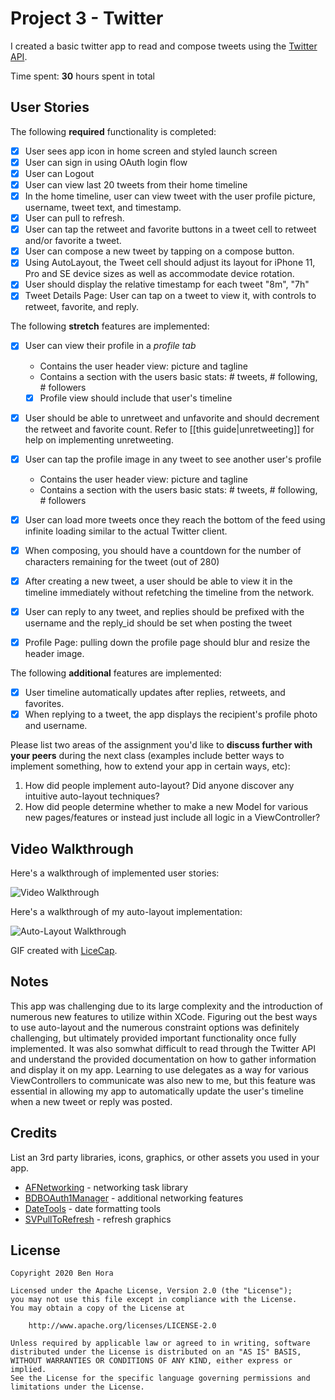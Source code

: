 # Project 3 - Twitter

I created a basic twitter app to read and compose tweets using the [Twitter API](https://apps.twitter.com/).

Time spent: **30** hours spent in total

## User Stories

The following **required** functionality is completed:

- [x] User sees app icon in home screen and styled launch screen
- [x] User can sign in using OAuth login flow
- [x] User can Logout
- [x] User can view last 20 tweets from their home timeline
- [x] In the home timeline, user can view tweet with the user profile picture, username, tweet text, and timestamp.
- [x] User can pull to refresh.
- [x] User can tap the retweet and favorite buttons in a tweet cell to retweet and/or favorite a tweet.
- [x] User can compose a new tweet by tapping on a compose button.
- [x] Using AutoLayout, the Tweet cell should adjust its layout for iPhone 11, Pro and SE device sizes as well as accommodate device rotation.
- [x] User should display the relative timestamp for each tweet "8m", "7h"
- [x] Tweet Details Page: User can tap on a tweet to view it, with controls to retweet, favorite, and reply.

The following **stretch** features are implemented:

- [x] User can view their profile in a *profile tab*
  - Contains the user header view: picture and tagline
  - Contains a section with the users basic stats: # tweets, # following, # followers
  - [x] Profile view should include that user's timeline
- [x] User should be able to unretweet and unfavorite and should decrement the retweet and favorite count. Refer to [[this guide|unretweeting]] for help on implementing unretweeting.
- [x] User can tap the profile image in any tweet to see another user's profile
  - Contains the user header view: picture and tagline
  - Contains a section with the users basic stats: # tweets, # following, # followers
- [x] User can load more tweets once they reach the bottom of the feed using infinite loading similar to the actual Twitter client.
- [x] When composing, you should have a countdown for the number of characters remaining for the tweet (out of 280)
- [x] After creating a new tweet, a user should be able to view it in the timeline immediately without refetching the timeline from the network.
- [x] User can reply to any tweet, and replies should be prefixed with the username and the reply_id should be set when posting the tweet
- [x] Profile Page: pulling down the profile page should blur and resize the header image.


The following **additional** features are implemented:

- [x] User timeline automatically updates after replies, retweets, and favorites.
- [x] When replying to a tweet, the app displays the recipient's profile photo and username.

Please list two areas of the assignment you'd like to **discuss further with your peers** during the next class (examples include better ways to implement something, how to extend your app in certain ways, etc):

1. How did people implement auto-layout? Did anyone discover any intuitive auto-layout techniques?
2. How did people determine whether to make a new Model for various new pages/features or instead just include all logic in a ViewController?

## Video Walkthrough

Here's a walkthrough of implemented user stories:

<img src='https://media.giphy.com/media/KDVOZk4o9LegGVwl8T/giphy.gif' title='Video Walkthrough' width='' alt='Video Walkthrough' />

Here's a walkthrough of my auto-layout implementation:

<img src='https://media.giphy.com/media/XGln7VPe5Sd5F6AD14/giphy.gif' title='Auto-Layout Walkthrough' width='' alt='Auto-Layout Walkthrough' />

GIF created with [LiceCap](http://www.cockos.com/licecap/).

## Notes

This app was challenging due to its large complexity and the introduction of numerous new features to utilize within XCode. Figuring out the best ways to use auto-layout and the numerous constraint options was definitely challenging, but ultimately provided important functionality once fully implemented. It was also somwhat difficult to read through the Twitter API and understand the provided documentation on how to gather information and display it on my app. Learning to use delegates as a way for various ViewControllers to communicate was also new to me, but this feature was essential in allowing my app to automatically update the user's timeline when a new tweet or reply was posted.

## Credits

List an 3rd party libraries, icons, graphics, or other assets you used in your app.

- [AFNetworking](https://github.com/AFNetworking/AFNetworking) - networking task library
- [BDBOAuth1Manager](https://github.com/bdbergeron/BDBOAuth1Manager) - additional networking features
- [DateTools](https://github.com/MatthewYork/DateTools) - date formatting tools
- [SVPullToRefresh](https://github.com/samvermette/SVPullToRefresh) - refresh graphics

## License

    Copyright 2020 Ben Hora

    Licensed under the Apache License, Version 2.0 (the "License");
    you may not use this file except in compliance with the License.
    You may obtain a copy of the License at

        http://www.apache.org/licenses/LICENSE-2.0

    Unless required by applicable law or agreed to in writing, software
    distributed under the License is distributed on an "AS IS" BASIS,
    WITHOUT WARRANTIES OR CONDITIONS OF ANY KIND, either express or implied.
    See the License for the specific language governing permissions and
    limitations under the License.
